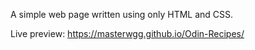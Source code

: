 A simple web page written using only HTML and CSS.

Live preview: https://masterwgg.github.io/Odin-Recipes/